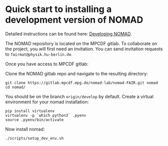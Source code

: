 # Quick start to installing a development version of NOMAD

Detailed instructions can be found here: [Developing NOMAD](https://nomad-lab.eu/prod/rae/docs/developers.html).

The NOMAD repository is located on the MPCDF gitlab. To collaborate on the project, you will first
need an invitation. You can send invitation requests to `fairmat@physik.hu-berlin.de`.

Once you have access to MPCDF gitlab:

Clone the NOMAD gitlab repo and navigate to the resulting directory:

    git clone https://gitlab.mpcdf.mpg.de/nomad-lab/nomad-FAIR.git nomad
    cd nomad/

You should be on the branch `origin/develop` by default.
Create a virtual environment for your nomad installation:

    pip install virtualenv
    virtualenv -p `which python3` .pyenv
    source .pyenv/bin/activate

Now install nomad:

    ./scripts/setup_dev_env.sh